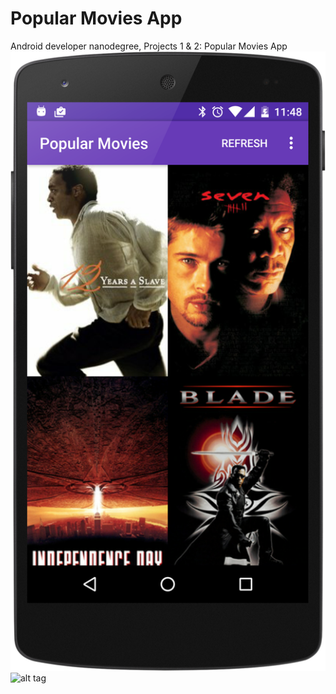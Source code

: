 # Popular Movies App
Android developer nanodegree, Projects 1 &amp; 2: Popular Movies App
![alt tag](https://raw.githubusercontent.com/cloosli/udacity-popular-movies/master/art/device-2015-11-26-234929.png)
![alt tag](https://raw.githubusercontent.com/cloosli/udacity-popular-movies/master/art/device-2015-11-26-235010.png)
